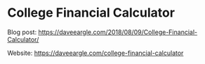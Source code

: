 College Financial Calculator
============================

Blog post: https://daveeargle.com/2018/08/09/College-Financial-Calculator/

Website: https://daveeargle.com/college-financial-calculator

